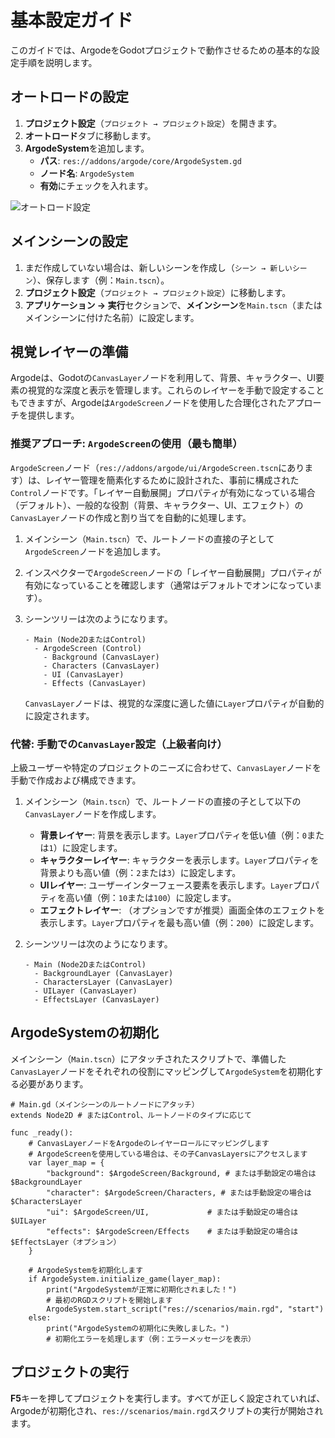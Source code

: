 # 基本設定ガイド

このガイドでは、ArgodeをGodotプロジェクトで動作させるための基本的な設定手順を説明します。

## オートロードの設定

1.  **プロジェクト設定**（`プロジェクト → プロジェクト設定`）を開きます。
2.  **オートロード**タブに移動します。
3.  **ArgodeSystem**を追加します。
    *   **パス**: `res://addons/argode/core/ArgodeSystem.gd`
    *   **ノード名**: `ArgodeSystem`
    *   **有効**にチェックを入れます。

![オートロード設定](../images/autoload-setup.png)

## メインシーンの設定

1.  まだ作成していない場合は、新しいシーンを作成し（`シーン → 新しいシーン`）、保存します（例：`Main.tscn`）。
2.  **プロジェクト設定**（`プロジェクト → プロジェクト設定`）に移動します。
3.  **アプリケーション → 実行**セクションで、**メインシーン**を`Main.tscn`（またはメインシーンに付けた名前）に設定します。

## 視覚レイヤーの準備

Argodeは、Godotの`CanvasLayer`ノードを利用して、背景、キャラクター、UI要素の視覚的な深度と表示を管理します。これらのレイヤーを手動で設定することもできますが、Argodeは`ArgodeScreen`ノードを使用した合理化されたアプローチを提供します。

### 推奨アプローチ: `ArgodeScreen`の使用（最も簡単）

`ArgodeScreen`ノード（`res://addons/argode/ui/ArgodeScreen.tscn`にあります）は、レイヤー管理を簡素化するために設計された、事前に構成された`Control`ノードです。「レイヤー自動展開」プロパティが有効になっている場合（デフォルト）、一般的な役割（背景、キャラクター、UI、エフェクト）の`CanvasLayer`ノードの作成と割り当てを自動的に処理します。

1.  メインシーン（`Main.tscn`）で、ルートノードの直接の子として`ArgodeScreen`ノードを追加します。
2.  インスペクターで`ArgodeScreen`ノードの「レイヤー自動展開」プロパティが有効になっていることを確認します（通常はデフォルトでオンになっています）。
3.  シーンツリーは次のようになります。

    ```
    - Main (Node2DまたはControl)
      - ArgodeScreen (Control)
        - Background (CanvasLayer)
        - Characters (CanvasLayer)
        - UI (CanvasLayer)
        - Effects (CanvasLayer)
    ```

    `CanvasLayer`ノードは、視覚的な深度に適した値に`Layer`プロパティが自動的に設定されます。

### 代替: 手動での`CanvasLayer`設定（上級者向け）

上級ユーザーや特定のプロジェクトのニーズに合わせて、`CanvasLayer`ノードを手動で作成および構成できます。

1.  メインシーン（`Main.tscn`）で、ルートノードの直接の子として以下の`CanvasLayer`ノードを作成します。
    *   **背景レイヤー**: 背景を表示します。`Layer`プロパティを低い値（例：`0`または`1`）に設定します。
    *   **キャラクターレイヤー**: キャラクターを表示します。`Layer`プロパティを背景よりも高い値（例：`2`または`3`）に設定します。
    *   **UIレイヤー**: ユーザーインターフェース要素を表示します。`Layer`プロパティを高い値（例：`10`または`100`）に設定します。
    *   **エフェクトレイヤー**: （オプションですが推奨）画面全体のエフェクトを表示します。`Layer`プロパティを最も高い値（例：`200`）に設定します。

2.  シーンツリーは次のようになります。

    ```
    - Main (Node2DまたはControl)
      - BackgroundLayer (CanvasLayer)
      - CharactersLayer (CanvasLayer)
      - UILayer (CanvasLayer)
      - EffectsLayer (CanvasLayer)
    ```

## ArgodeSystemの初期化

メインシーン（`Main.tscn`）にアタッチされたスクリプトで、準備した`CanvasLayer`ノードをそれぞれの役割にマッピングして`ArgodeSystem`を初期化する必要があります。

```gdscript
# Main.gd（メインシーンのルートノードにアタッチ）
extends Node2D # またはControl、ルートノードのタイプに応じて

func _ready():
    # CanvasLayerノードをArgodeのレイヤーロールにマッピングします
    # ArgodeScreenを使用している場合は、その子CanvasLayersにアクセスします
    var layer_map = {
        "background": $ArgodeScreen/Background, # または手動設定の場合は$BackgroundLayer
        "character": $ArgodeScreen/Characters, # または手動設定の場合は$CharactersLayer
        "ui": $ArgodeScreen/UI,             # または手動設定の場合は$UILayer
        "effects": $ArgodeScreen/Effects    # または手動設定の場合は$EffectsLayer（オプション）
    }

    # ArgodeSystemを初期化します
    if ArgodeSystem.initialize_game(layer_map):
        print("ArgodeSystemが正常に初期化されました！")
        # 最初のRGDスクリプトを開始します
        ArgodeSystem.start_script("res://scenarios/main.rgd", "start")
    else:
        print("ArgodeSystemの初期化に失敗しました。")
        # 初期化エラーを処理します（例：エラーメッセージを表示）

```

## プロジェクトの実行

**F5**キーを押してプロジェクトを実行します。すべてが正しく設定されていれば、Argodeが初期化され、`res://scenarios/main.rgd`スクリプトの実行が開始されます。
